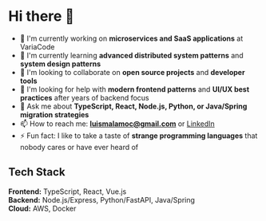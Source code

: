 # Hi there 👋

- 🔭 I'm currently working on **microservices and SaaS applications** at VariaCode
- 🌱 I'm currently learning **advanced distributed system patterns** and **system design patterns**
- 👯 I'm looking to collaborate on **open source projects** and **developer tools**
- 🤔 I'm looking for help with **modern frontend patterns** and **UI/UX best practices** after years of backend focus
- 💬 Ask me about **TypeScript, React, Node.js, Python, or Java/Spring migration strategies**
- 📫 How to reach me: **luismalamoc@gmail.com** or [LinkedIn](https://linkedin.com/in/luismalamoc)
- ⚡ Fun fact: I like to take a taste of **strange programming languages** that nobody cares or have ever heard of

## Tech Stack
**Frontend:** TypeScript, React, Vue.js  
**Backend:** Node.js/Express, Python/FastAPI, Java/Spring  
**Cloud:** AWS, Docker  
